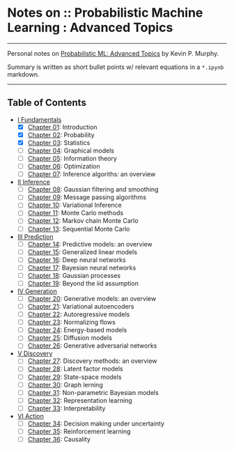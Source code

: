 # Notes on :: Probabilistic Machine Learning : Advanced Topics

---

Personal notes on [Probabilistic ML: Advanced Topics](https://probml.github.io/pml-book/book2.html) by Kevin P. Murphy. 

Summary is written as short bullet points w/ relevant equations in a `*.ipynb` markdown.

---
## Table of Contents
<!-- toc -->

- [I Fundamentals](#i-fundamentals)
    - [X] [Chapter 01](#ch01): Introduction
    - [X] [Chapter 02](https://github.com/Igodlab/ml-book/blob/main/Chapter02.ipynb): Probability
    - [X] [Chapter 03](https://github.com/Igodlab/ml-book/blob/main/Chapter03.ipynb): Statistics
    - [ ] [Chapter 04](https://github.com/Igodlab/ml-book/blob/main/Chapter04.ipynb): Graphical models
    - [ ] [Chapter 05](https://github.com/Igodlab/ml-book/blob/main/Chapter05.ipynb): Information theory
    - [ ] [Chapter 06](https://github.com/Igodlab/ml-book/blob/main/Chapter06.ipynb): Optimization
    - [ ] [Chapter 07](https://github.com/Igodlab/ml-book/blob/main/Chapter07.ipynb): Inference algoriths: an overview
- [II Inference](#ii-inference)
    - [ ] [Chapter 08](https://github.com/Igodlab/ml-book/blob/main/Chapter08.ipynb): Gaussian filtering and smoothing
    - [ ] [Chapter 09](https://github.com/Igodlab/ml-book/blob/main/Chapter09.ipynb): Message passing algorithms
    - [ ] [Chapter 10](https://github.com/Igodlab/ml-book/blob/main/Chapter10.ipynb): Variational Inference
    - [ ] [Chapter 11](https://github.com/Igodlab/ml-book/blob/main/Chapter11.ipynb): Monte Carlo methods
    - [ ] [Chapter 12](https://github.com/Igodlab/ml-book/blob/main/Chapter12.ipynb): Markov chain Monte Carlo 
    - [ ] [Chapter 13](https://github.com/Igodlab/ml-book/blob/main/Chapter13.ipynb): Sequential Monte Carlo
- [III Prediction](#iii-prediction)
    - [ ] [Chapter 14](https://github.com/Igodlab/ml-book/blob/main/Chapter14.ipynb): Predictive models: an overview 
    - [ ] [Chapter 15](https://github.com/Igodlab/ml-book/blob/main/Chapter15.ipynb): Generalized linear models 
    - [ ] [Chapter 16](https://github.com/Igodlab/ml-book/blob/main/Chapter16.ipynb): Deep neural networks 
    - [ ] [Chapter 17](https://github.com/Igodlab/ml-book/blob/main/Chapter17.ipynb): Bayesian neural networks 
    - [ ] [Chapter 18](https://github.com/Igodlab/ml-book/blob/main/Chapter18.ipynb): Gaussian processes 
    - [ ] [Chapter 19](https://github.com/Igodlab/ml-book/blob/main/Chapter19.ipynb): Beyond the iid assumption 
- [IV Generation](#iv-generation)
    - [ ] [Chapter 20](https://github.com/Igodlab/ml-book/blob/main/Chapter20.ipynb): Generative models: an overview 
    - [ ] [Chapter 21](https://github.com/Igodlab/ml-book/blob/main/Chapter21.ipynb): Variational autoencoders 
    - [ ] [Chapter 22](https://github.com/Igodlab/ml-book/blob/main/Chapter22.ipynb): Autoregressive models 
    - [ ] [Chapter 23](https://github.com/Igodlab/ml-book/blob/main/Chapter23.ipynb): Normalizing flows 
    - [ ] [Chapter 24](https://github.com/Igodlab/ml-book/blob/main/Chapter24.ipynb): Energy-based models 
    - [ ] [Chapter 25](https://github.com/Igodlab/ml-book/blob/main/Chapter25.ipynb): Diffusion models 
    - [ ] [Chapter 26](https://github.com/Igodlab/ml-book/blob/main/Chapter26.ipynb): Generative adversarial networks 
- [V Discovery](#v-discovery)
    - [ ] [Chapter 27](https://github.com/Igodlab/ml-book/blob/main/Chapter27.ipynb): Discovery methods: an overview 
    - [ ] [Chapter 28](https://github.com/Igodlab/ml-book/blob/main/Chapter28.ipynb): Latent factor models 
    - [ ] [Chapter 29](https://github.com/Igodlab/ml-book/blob/main/Chapter29.ipynb): State-space models 
    - [ ] [Chapter 30](https://github.com/Igodlab/ml-book/blob/main/Chapter30.ipynb): Graph lerning 
    - [ ] [Chapter 31](https://github.com/Igodlab/ml-book/blob/main/Chapter31.ipynb): Non-parametric Bayesian models 
    - [ ] [Chapter 32](https://github.com/Igodlab/ml-book/blob/main/Chapter32.ipynb): Representation learning 
    - [ ] [Chapter 33](https://github.com/Igodlab/ml-book/blob/main/Chapter33.ipynb): Interpretability 
- [VI Action](#vi-action)
    - [ ] [Chapter 34](https://github.com/Igodlab/ml-book/blob/main/Chapter34.ipynb): Decision making under uncertainty 
    - [ ] [Chapter 35](https://github.com/Igodlab/ml-book/blob/main/Chapter35.ipynb): Reinforcement learning 
    - [ ] [Chapter 36](https://github.com/Igodlab/ml-book/blob/main/Chapter36.ipynb): Causality 

<!-- tocstop -->

